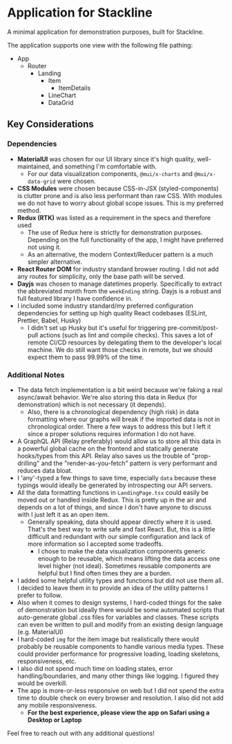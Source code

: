 # Application for Stackline

A minimal application for demonstration purposes, built for Stackline.

The application supports one view with the following file pathing:

- App
  - Router
    - Landing
      - Item
        - ItemDetails
      - LineChart
      - DataGrid

## Key Considerations

### Dependencies

- **MaterialUI** was chosen for our UI library since it's high quality, well-maintained, and something I'm comfortable with.
  - For our data visualization components, `@mui/x-charts` and `@mui/x-data-grid` were chosen.
- **CSS Modules** were chosen because CSS-in-JSX (styled-components) is clutter prone and is also less performant than raw CSS. With modules we do not have to worry about global scope issues. This is my preferred method.
- **Redux (RTK)** was listed as a requirement in the specs and therefore used
  - The use of Redux here is strictly for demonstration purposes. Depending on the full functionality of the app, I might have preferred not using it.
  - As an alternative, the modern Context/Reducer pattern is a much simpler alternative.
- **React Router DOM** for industry standard browser routing. I did not add any routes for simplicity, only the base path will be served.
- **Dayjs** was chosen to manage datetimes properly. Specifically to extract the abbreviated month from the `weekEnding` string. Dayjs is a robust and full featured library I have confidence in.
- I included some industry standard/my preferred configuration dependencies for setting up high quality React codebases (ESLint, Prettier, Babel, Husky)
  - I didn't set up Husky but it's useful for triggering pre-commit/post-pull actions (such as lint and compile checks). This saves a lot of remote CI/CD resources by delegating them to the developer's local machine. We do still want those checks in remote, but we should expect them to pass 99.99% of the time.

### Additional Notes

- The data fetch implementation is a bit weird because we're faking a real async/await behavior. We're also storing this data in Redux (for demonstration) which is not necessary (it depends).
  - Also, there is a chronological dependency (high risk) in data formatting where our graphs will break if the imported data is not in chronological order. There a few ways to address this but I left it since a proper solutions requires information I do not have.
- A GraphQL API (Relay preferably) would allow us to store all this data in a powerful global cache on the frontend and statically generate hooks/types from this API. Relay also saves us the trouble of "prop-drilling" and the "render-as-you-fetch" pattern is very performant and reduces data bloat.
- I 'any'-typed a few things to save time, especially `data` because these typings would ideally be generated by introspecting our API servers.
- All the data formatting functions in `LandingPage.tsx` could easily be moved out or handled inside Redux. This is pretty up in the air and depends on a lot of things, and since I don't have anyone to discuss with I just left it as an open item.
  - Generally speaking, data should appear directly where it is used. That's the best way to write safe and fast React. But, this is a little difficult and redundant with our simple configuration and lack of more information so I accepted some tradeoffs.
    - I chose to make the data visualization components generic enough to be reusable, which means lifting the data access one level higher (not ideal). Sometimes reusable components are helpful but I find often times they are a burden.
- I added some helpful utility types and functions but did not use them all. I decided to leave them in to provide an idea of the utility patterns I prefer to follow.
- Also when it comes to design systems, I hard-coded things for the sake of demonstration but ideally there would be some automated scripts that auto-generate global .css files for variables and classes. These scripts can even be written to pull and modify from an existing design language (e.g. MaterialUI)
- I hard-coded `img` for the item image but realistically there would probably be reusable components to handle various media types. These could provider performance for progressive loading, loading skeletons, responsiveness, etc.
- I also did not spend much time on loading states, error handling/boundaries, and many other things like logging. I figured they would be overkill.
- The app is more-or-less responsive on web but I did not spend the extra time to double check on every browser and resolution. I also did not add any mobile responsiveness.
  - **For the best experience, please view the app on Safari using a Desktop or Laptop**

Feel free to reach out with any additional questions!
